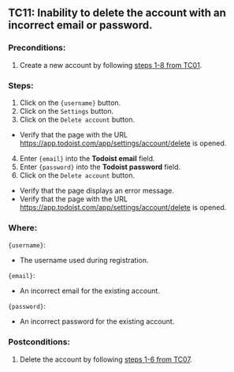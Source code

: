 ## TC11: Inability to delete the account with an incorrect email or password.
### Preconditions:
1. Create a new account by following [steps 1-8 from TC01](TC01.md).
### Steps:
1. Click on the `{username}` button.
2. Click on the `Settings` button.
3. Click on the `Delete account` button.
* Verify that the page with the URL https://app.todoist.com/app/settings/account/delete is opened.
4. Enter `{email}` into the **Todoist email** field.
5. Enter `{password}` into the **Todoist password** field.
6. Click on the `Delete account` button.
* Verify that the page displays an error message.
* Verify that the page with the URL https://app.todoist.com/app/settings/account/delete is opened.
### Where:
`{username}`:
* The username used during registration.

`{email}`:
* An incorrect email for the existing account.

`{password}`:
* An incorrect password for the existing account.
### Postconditions:
1. Delete the account by following  [steps 1-6 from TC07](TC07.md).